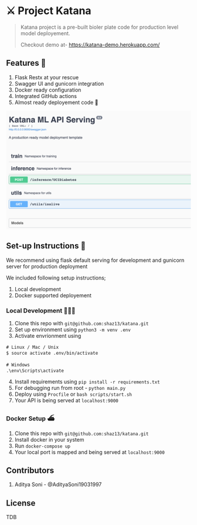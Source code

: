 # ⚔️ Project Katana 
> Katana project is a pre-built bioler plate code for production level model deployement. 
> 
> Checkout demo at- https://katana-demo.herokuapp.com/


## Features 💫
1. Flask Restx at your rescue
2. Swagger UI and gunicorn integration
3. Docker ready configuration
4. Integrated GitHub actions
5. Almost ready deployement code 🚀

![Katana](screenshots/swagger.png)

## Set-up Instructions 🕺
We recommend using flask default serving for development and gunicorn server for production deployment

We included following setup instructions;

1. Local development 
2. Docker supported deployement


### Local Development 👨🏻‍💻
1. Clone this repo with `git@github.com:shaz13/katana.git`
2. Set up environment using `python3 -m venv .env`
3. Activate envrionment using 
```
# Linux / Mac / Unix
$ source activate .env/bin/activate

# Windows
.\env\Scripts\activate
```
4. Install requirements using `pip install -r requirements.txt`
5. For debugging run from root - `python main.py`
6. Deploy using `Procfile` or `bash scripts/start.sh`
7. Your API is being served at `localhost:9000`

### Docker Setup ⛴
1. Clone this repo with `git@github.com:shaz13/katana.git`
2. Install docker in your system
3. Run `docker-compose up`
4. Your local port is mapped and being served at `localhost:9000`



## Contributors
1. Aditya Soni - @AdityaSoni19031997

## License
TDB